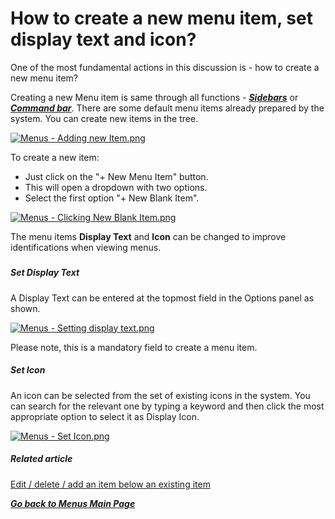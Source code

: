 # How to create a new menu item, set display text and icon?

One of the most fundamental actions in this discussion is - how to create a new menu item?

Creating a new Menu item is same through all functions - [***Sidebars***](https://docs.rapidplatform.com/books/glossary/page/sidebar "Sidebar") or ***[Command bar](https://docs.rapidplatform.com/books/glossary/page/command-bar "Command bar")***. There are some default menu items already prepared by the system. You can create new items in the tree.

[![Menus - Adding new Item.png](https://docs.rapidplatform.com/uploads/images/gallery/2024-01/UOhIg09uyPhEzHvb-menus-adding-new-item.png)](https://docs.rapidplatform.com/uploads/images/gallery/2023-12/6fVlBd1A2ATvcISu-image-1701900747267.png)

To create a new item:

- Just click on the "+ New Menu Item" button.
- This will open a dropdown with two options.
- Select the first option "+ New Blank Item".

[![Menus - Clicking New Blank Item.png](https://docs.rapidplatform.com/uploads/images/gallery/2024-01/Y2uNB9vCu5RKrJdU-menus-clicking-new-blank-item.png)](https://docs.rapidplatform.com/uploads/images/gallery/2023-12/Q82JoRy3D5Cn92L3-image-1701900817545.png)

The menu items **Display Text** and **Icon** can be changed to improve identifications when viewing menus.

#####   


##### Set Display Text

A Display Text can be entered at the topmost field in the Options panel as shown.

[![Menus - Setting display text.png](https://docs.rapidplatform.com/uploads/images/gallery/2024-01/aEptSTHDmA0wmnje-menus-setting-display-text.png)](https://docs.rapidplatform.com/uploads/images/gallery/2023-12/xIde06oa6MogZx44-image-1701900853869.png)

Please note, this is a mandatory field to create a menu item.

##### Set Icon

An icon can be selected from the set of existing icons in the system. You can search for the relevant one by typing a keyword and then click the most appropriate option to select it as Display Icon.

[![Menus - Set Icon.png](https://docs.rapidplatform.com/uploads/images/gallery/2024-01/8GkvnMPkYWPUbvZB-menus-set-icon.png)](https://docs.rapidplatform.com/uploads/images/gallery/2023-12/RoXj45tPJJfTyAFY-image-1701900993280.png)

##### **Related article**

[Edit / delete / add an item below an existing item](https://docs.rapidplatform.com/books/experiences/page/how-to-edit-delete-add-an-item-below-an-existing-item "How to edit / delete / add an item below an existing item?")

*[**Go back to Menus Main Page**](https://docs.rapidplatform.com/books/experiences/page/all-about-menus-in-dezigna "All about Menus in Dezigna")*